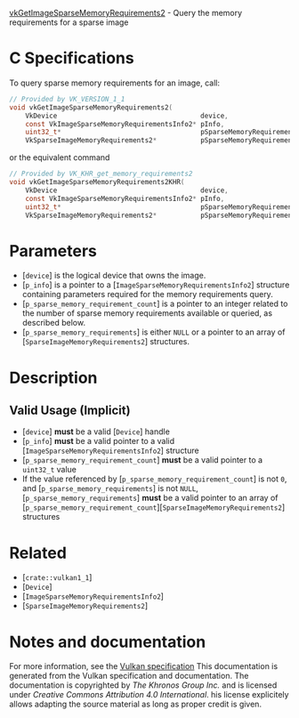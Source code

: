 [vkGetImageSparseMemoryRequirements2](https://www.khronos.org/registry/vulkan/specs/1.3-extensions/man/html/vkGetImageSparseMemoryRequirements2.html) - Query the memory requirements for a sparse image

# C Specifications
To query sparse memory requirements for an image, call:
```c
// Provided by VK_VERSION_1_1
void vkGetImageSparseMemoryRequirements2(
    VkDevice                                    device,
    const VkImageSparseMemoryRequirementsInfo2* pInfo,
    uint32_t*                                   pSparseMemoryRequirementCount,
    VkSparseImageMemoryRequirements2*           pSparseMemoryRequirements);
```
or the equivalent command
```c
// Provided by VK_KHR_get_memory_requirements2
void vkGetImageSparseMemoryRequirements2KHR(
    VkDevice                                    device,
    const VkImageSparseMemoryRequirementsInfo2* pInfo,
    uint32_t*                                   pSparseMemoryRequirementCount,
    VkSparseImageMemoryRequirements2*           pSparseMemoryRequirements);
```

# Parameters
- [`device`] is the logical device that owns the image.
- [`p_info`] is a pointer to a [`ImageSparseMemoryRequirementsInfo2`] structure containing parameters required for the memory requirements query.
- [`p_sparse_memory_requirement_count`] is a pointer to an integer related to the number of sparse memory requirements available or queried, as described below.
- [`p_sparse_memory_requirements`] is either `NULL` or a pointer to an array of [`SparseImageMemoryRequirements2`] structures.

# Description
## Valid Usage (Implicit)
-  [`device`] **must**  be a valid [`Device`] handle
-  [`p_info`] **must**  be a valid pointer to a valid [`ImageSparseMemoryRequirementsInfo2`] structure
-  [`p_sparse_memory_requirement_count`] **must**  be a valid pointer to a `uint32_t` value
-    If the value referenced by [`p_sparse_memory_requirement_count`] is not `0`, and [`p_sparse_memory_requirements`] is not `NULL`, [`p_sparse_memory_requirements`] **must**  be a valid pointer to an array of [`p_sparse_memory_requirement_count`][`SparseImageMemoryRequirements2`] structures

# Related
- [`crate::vulkan1_1`]
- [`Device`]
- [`ImageSparseMemoryRequirementsInfo2`]
- [`SparseImageMemoryRequirements2`]

# Notes and documentation
For more information, see the [Vulkan specification](https://www.khronos.org/registry/vulkan/specs/1.3-extensions/html/vkspec.html)
This documentation is generated from the Vulkan specification and documentation.
The documentation is copyrighted by *The Khronos Group Inc.* and is licensed under *Creative Commons Attribution 4.0 International*.
his license explicitely allows adapting the source material as long as proper credit is given.
        